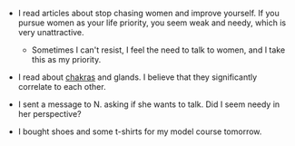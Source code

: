 - I read articles about stop chasing women and improve yourself. If you pursue women as your life priority, you seem weak and needy, which is very unattractive.

  - Sometimes I can't resist, I feel the need to talk to women, and I take this as my priority.

- I read about [chakras](/tags/chakra) and glands. I believe that they significantly correlate to each other.

- I sent a message to N. asking if she wants to talk. Did I seem needy in her perspective?

- I bought shoes and some t-shirts for my model course tomorrow.
